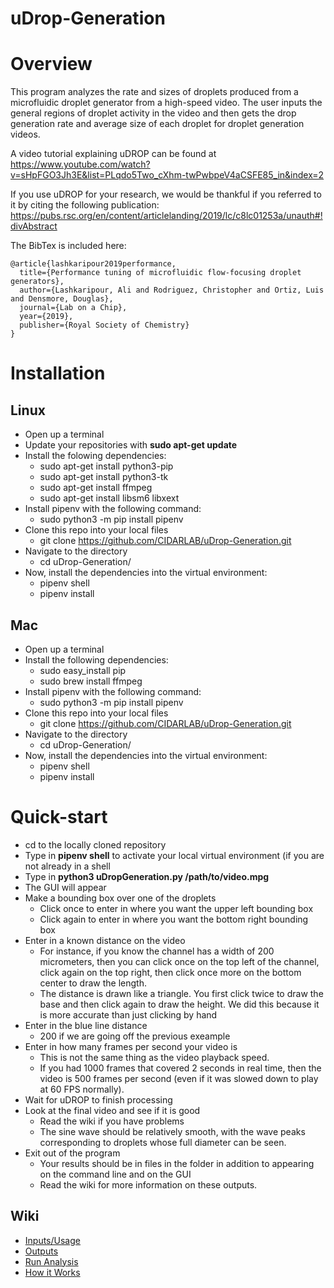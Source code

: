 # uDrop-Generation

# Overview
This program analyzes the rate and sizes of droplets produced from a microfluidic droplet generator from a high-speed video. The user inputs the general regions of droplet activity in the video and then gets the drop generation rate and average size of each droplet for droplet generation videos.

A video tutorial explaining uDROP can be found at https://www.youtube.com/watch?v=sHpFGO3Jh3E&list=PLqdo5Two_cXhm-twPwbpeV4aCSFE85_in&index=2

If you use uDROP for your research, we would be thankful if you referred to it by citing the following publication: https://pubs.rsc.org/en/content/articlelanding/2019/lc/c8lc01253a/unauth#!divAbstract

The BibTex is included here:
```
@article{lashkaripour2019performance,
  title={Performance tuning of microfluidic flow-focusing droplet generators},
  author={Lashkaripour, Ali and Rodriguez, Christopher and Ortiz, Luis and Densmore, Douglas},
  journal={Lab on a Chip},
  year={2019},
  publisher={Royal Society of Chemistry}
}
```

# Installation
## Linux
* Open up a terminal
* Update your repositories with **sudo apt-get update**
* Install the folowing dependencies:
  * sudo apt-get install python3-pip
  * sudo apt-get install python3-tk
  * sudo apt-get install ffmpeg
  * sudo apt-get install libsm6 libxext
* Install pipenv with the following command:
  * sudo python3 -m pip install pipenv
* Clone this repo into your local files
  *  git clone https://github.com/CIDARLAB/uDrop-Generation.git
* Navigate to the directory
  * cd uDrop-Generation/
* Now, install the dependencies into the virtual environment:
  * pipenv shell
  * pipenv install
 
## Mac
* Open up a terminal
* Install the following dependencies:
  * sudo easy_install pip 
  * sudo brew install ffmpeg
* Install pipenv with the following command:
  * sudo python3 -m pip install pipenv
* Clone this repo into your local files
  *  git clone https://github.com/CIDARLAB/uDrop-Generation.git
* Navigate to the directory
  * cd uDrop-Generation/
* Now, install the dependencies into the virtual environment:
  * pipenv shell
  * pipenv install
 
# Quick-start
* cd to the locally cloned repository
* Type in **pipenv shell** to activate your local virtual environment (if you are not already in a shell
* Type in **python3 uDropGeneration.py /path/to/video.mpg**
* The GUI will appear
* Make a bounding box over one of the droplets
  * Click once to enter in where you want the upper left bounding box
  * Click again to enter in where you want the bottom right bounding box
* Enter in a known distance on the video
  * For instance, if you know the channel has a width of 200 micrometers, then you can click once on the top left of the channel, click again on the top right, then click once more on the bottom center to draw the length.
  * The distance is drawn like a triangle. You first click twice to draw the base and then click again to draw the height. We did this because it is more accurate than just clicking by hand
* Enter in the blue line distance
  * 200 if we are going off the previous exeample
* Enter in how many frames per second your video is
  * This is not the same thing as the video playback speed.
  * If you had 1000 frames that covered 2 seconds in real time, then the video is 500 frames per second (even if it was slowed down to play at 60 FPS normally).
* Wait for uDROP to finish processing
* Look at the final video and see if it is good
  * Read the wiki if you have problems
  * The sine wave should be relatively smooth, with the wave peaks corresponding to droplets whose full diameter can be seen.
* Exit out of the program
  * Your results should be in files in the folder in addition to appearing on the command line and on the GUI
  * Read the wiki for more information on these outputs.

## Wiki
* [Inputs/Usage](https://github.com/CIDARLAB/droplet-image-processing/wiki/Generation-Inputs-and-Usage)
* [Outputs](https://github.com/CIDARLAB/droplet-image-processing/wiki/Generation-Outputs)
* [Run Analysis](https://github.com/CIDARLAB/droplet-image-processing/wiki/Generation-Run-Analysis)
* [How it Works](https://github.com/CIDARLAB/droplet-image-processing/wiki/Generation-Code-Explanation)

